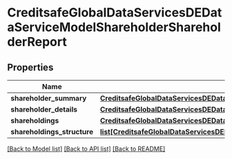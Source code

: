 # CreditsafeGlobalDataServicesDEDataServiceModelShareholderShareholderReport

## Properties
Name | Type | Description | Notes
------------ | ------------- | ------------- | -------------
**shareholder_summary** | [**CreditsafeGlobalDataServicesDEDataServiceModelShareholderShareholderSummary**](CreditsafeGlobalDataServicesDEDataServiceModelShareholderShareholderSummary.md) |  | [optional] 
**shareholder_details** | [**CreditsafeGlobalDataServicesDEDataServiceModelShareholderShareholder**](CreditsafeGlobalDataServicesDEDataServiceModelShareholderShareholder.md) |  | [optional] 
**shareholdings** | [**CreditsafeGlobalDataServicesDEDataServiceModelShareholderShareholdings**](CreditsafeGlobalDataServicesDEDataServiceModelShareholderShareholdings.md) |  | [optional] 
**shareholdings_structure** | [**list[CreditsafeGlobalDataServicesDEDataServiceModelShareholderShareholding]**](CreditsafeGlobalDataServicesDEDataServiceModelShareholderShareholding.md) |  | [optional] 

[[Back to Model list]](../README.md#documentation-for-models) [[Back to API list]](../README.md#documentation-for-api-endpoints) [[Back to README]](../README.md)

